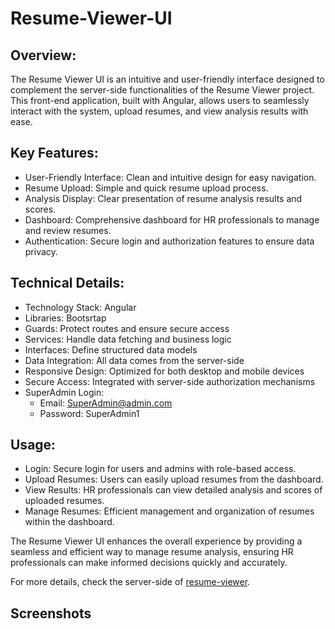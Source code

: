 # Resume-Viewer-UI

<h2>Overview:</h2>

The Resume Viewer UI is an intuitive and user-friendly interface designed to complement the server-side functionalities of the Resume Viewer project. This front-end application, built with Angular, allows users to seamlessly interact with the system, upload resumes, and view analysis results with ease.

<h2>Key Features:</h2>

- User-Friendly Interface: Clean and intuitive design for easy navigation.
- Resume Upload: Simple and quick resume upload process.
- Analysis Display: Clear presentation of resume analysis results and scores.
- Dashboard: Comprehensive dashboard for HR professionals to manage and review resumes.
- Authentication: Secure login and authorization features to ensure data privacy.

<h2>Technical Details:</h2>

- Technology Stack: Angular
- Libraries: Bootsrtap
- Guards: Protect routes and ensure secure access
- Services: Handle data fetching and business logic
- Interfaces: Define structured data models
- Data Integration: All data comes from the server-side
- Responsive Design: Optimized for both desktop and mobile devices
- Secure Access: Integrated with server-side authorization mechanisms
- SuperAdmin Login:
  - Email: SuperAdmin@admin.com
  - Password: SuperAdmin1

<h2>Usage:</h2>

- Login: Secure login for users and admins with role-based access.
- Upload Resumes: Users can easily upload resumes from the dashboard.
- View Results: HR professionals can view detailed analysis and scores of uploaded resumes.
- Manage Resumes: Efficient management and organization of resumes within the dashboard.

The Resume Viewer UI enhances the overall experience by providing a seamless and efficient way to manage resume analysis, ensuring HR professionals can make informed decisions quickly and accurately.

For more details, check the server-side of [resume-viewer](https://github.com/usman-hashimov/Resume-Viewer).

<h2>Screenshots</h2>
